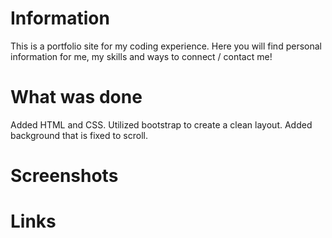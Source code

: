 # Information
This is a portfolio site for my coding experience. Here you will find personal information for me, my skills and ways to connect / contact me!

# What was done
Added HTML and CSS. Utilized bootstrap to create a clean layout.
Added background that is fixed to scroll.

# Screenshots


# Links
